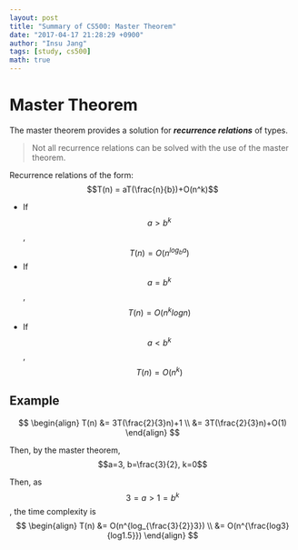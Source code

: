 ```yaml
---
layout: post
title: "Summary of CS500: Master Theorem"
date: "2017-04-17 21:28:29 +0900"
author: "Insu Jang"
tags: [study, cs500]
math: true
---
```


# Master Theorem
The master theorem provides a solution for ***recurrence relations*** of types.

> Not all recurrence relations can be solved with the use of the master theorem.

Recurrence relations of the form:  
$$T(n) = aT(\frac{n}{b})+O(n^k)$$

- If $$a>b^k$$, $$T(n)=O(n^{log_{b}a})$$
- If $$a=b^k$$, $$T(n)=O(n^klogn)$$
- If $$a<b^k$$, $$T(n)=O(n^k)$$

## Example

$$
\begin{align}
T(n) &= 3T(\frac{2}{3}n)+1 \\
&= 3T(\frac{2}{3}n)+O(1)
\end{align}
$$

Then, by the master theorem,  
$$a=3, b=\frac{3}{2}, k=0$$

Then, as $$3=a>1=b^k$$, the time complexity is  
$$
\begin{align}
T(n) &= O(n^{log_{\frac{3}{2}}3}) \\
&= O(n^{\frac{log3}{log1.5}})
\end{align}
$$
